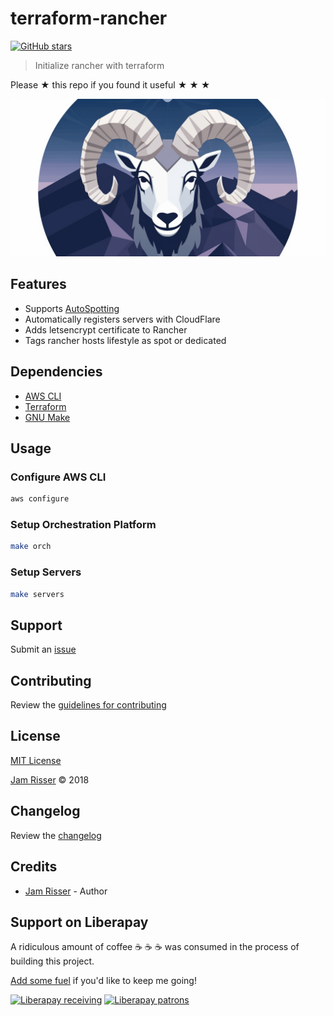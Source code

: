 # terraform-rancher

[![GitHub stars](https://img.shields.io/github/stars/codejamninja/terraform-rancher.svg?style=social&label=Stars)](https://github.com/codejamninja/terraform-rancher)

> Initialize rancher with terraform

Please ★ this repo if you found it useful ★ ★ ★

![](assets/terraform-rancher.png)

## Features

* Supports [AutoSpotting](https://github.com/cristim/autospotting)
* Automatically registers servers with CloudFlare
* Adds letsencrypt certificate to Rancher
* Tags rancher hosts lifestyle as spot or dedicated


## Dependencies

* [AWS CLI](https://aws.amazon.com/cli)
* [Terraform](https://terraform.io)
* [GNU Make](https://www.gnu.org/software/make)


## Usage

### Configure AWS CLI

```sh
aws configure
```

### Setup Orchestration Platform

```sh
make orch
```

### Setup Servers

```sh
make servers
```


## Support

Submit an [issue](https://github.com/codejamninja/terraform-rancher/issues/new)


## Contributing

Review the [guidelines for contributing](https://github.com/codejamninja/terraform-rancher/blob/master/CONTRIBUTING.md)


## License

[MIT License](https://github.com/codejamninja/terraform-rancher/blob/master/LICENSE)

[Jam Risser](https://codejam.ninja) © 2018


## Changelog

Review the [changelog](https://github.com/codejamninja/terraform-rancher/blob/master/CHANGELOG.md)


## Credits

* [Jam Risser](https://codejam.ninja) - Author


## Support on Liberapay

A ridiculous amount of coffee ☕ ☕ ☕ was consumed in the process of building this project.

[Add some fuel](https://liberapay.com/codejamninja/donate) if you'd like to keep me going!

[![Liberapay receiving](https://img.shields.io/liberapay/receives/codejamninja.svg?style=flat-square)](https://liberapay.com/codejamninja/donate)
[![Liberapay patrons](https://img.shields.io/liberapay/patrons/codejamninja.svg?style=flat-square)](https://liberapay.com/codejamninja/donate)
